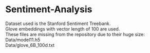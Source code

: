 # Sentiment-Analysis
Dataset used is the Stanford Sentiment Treebank.  
Glove embeddings with vector length of 100 are used.  
These files are missing from the repository due to their huge size:  
Data/model11.h5  
Data/glove_6B_100d.txt  
